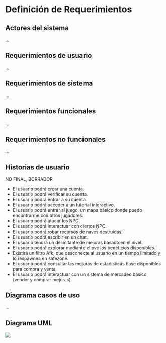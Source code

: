 # Definición de Requerimientos

## Actores del sistema

...

## Requerimientos de usuario

...

## Requerimientos de sistema

...

## Requerimientos funcionales

...

## Requerimientos no funcionales

...

## Historias de usuario

NO FINAL, BORRADOR

* El usuario podrá crear una cuenta.
* El usuario podrá verificar su cuenta.
* El usuario podrá entrar a su cuenta.
* El usuario podrá acceder a un tutorial interactivo.
* El usuario podrá entrar al juego, un mapa básico donde puedo encontrarme con otros jugadores.
* El usuario podrá atacar los NPC.
* El usuario podrá interactuar con ciertos NPC.
* El usuario podrá robar recursos de naves destruidas.
* El usuario podrá escribir en un chat.
* El usuario tendrá un delimitante de mejoras basado en el nivel.
* El usuario podrá explorar mediante el pve los beneficios disponibles.
* Existirá un filtro Afk, que desconecte al usuario en un tiempo limitado y lo respawnea en safezone.
* El usuario podrá consultar las mejoras de estadísticas base disponibles para compra y venta.
* El usuario podrá interactuar con un sistema de mercadeo básico (vender y comprar mejoras).

## Diagrama casos de uso
...

## Diagrama UML

<img src="https://raw.githubusercontent.com/JoshuaMeza/CodePain_POO/master/Documentacion/Img/Diagramacasos.jpg" witdh=50%>

